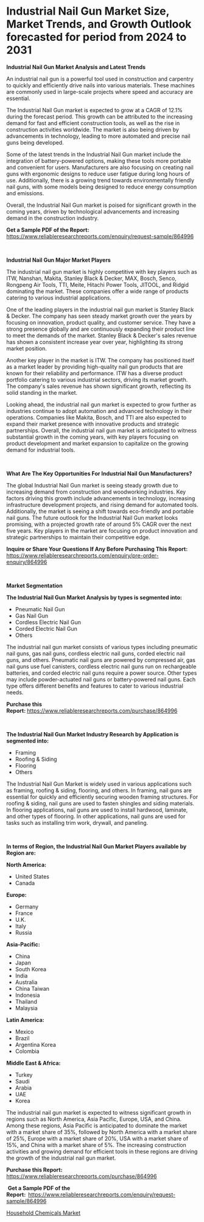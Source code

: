 <p><h1>Industrial Nail Gun Market Size, Market Trends, and Growth Outlook forecasted for period from 2024 to 2031</h1></p><p><strong>Industrial Nail Gun Market Analysis and Latest Trends</strong></p>
<p><p>An industrial nail gun is a powerful tool used in construction and carpentry to quickly and efficiently drive nails into various materials. These machines are commonly used in large-scale projects where speed and accuracy are essential.</p><p>The Industrial Nail Gun market is expected to grow at a CAGR of 12.1% during the forecast period. This growth can be attributed to the increasing demand for fast and efficient construction tools, as well as the rise in construction activities worldwide. The market is also being driven by advancements in technology, leading to more automated and precise nail guns being developed.</p><p>Some of the latest trends in the Industrial Nail Gun market include the integration of battery-powered options, making these tools more portable and convenient for users. Manufacturers are also focusing on creating nail guns with ergonomic designs to reduce user fatigue during long hours of use. Additionally, there is a growing trend towards environmentally friendly nail guns, with some models being designed to reduce energy consumption and emissions.</p><p>Overall, the Industrial Nail Gun market is poised for significant growth in the coming years, driven by technological advancements and increasing demand in the construction industry.</p></p>
<p><strong>Get a Sample PDF of the Report:&nbsp;</strong> <a href="https://www.reliableresearchreports.com/enquiry/request-sample/864996">https://www.reliableresearchreports.com/enquiry/request-sample/864996</a></p>
<p>&nbsp;</p>
<p><strong>Industrial Nail Gun Major Market Players</strong></p>
<p><p>The industrial nail gun market is highly competitive with key players such as ITW, Nanshan, Makita, Stanley Black & Decker, MAX, Bosch, Senco, Rongpeng Air Tools, TTI, Meite, Hitachi Power Tools, JITOOL, and Ridgid dominating the market. These companies offer a wide range of products catering to various industrial applications.</p><p>One of the leading players in the industrial nail gun market is Stanley Black & Decker. The company has seen steady market growth over the years by focusing on innovation, product quality, and customer service. They have a strong presence globally and are continuously expanding their product line to meet the demands of the market. Stanley Black & Decker's sales revenue has shown a consistent increase year over year, highlighting its strong market position.</p><p>Another key player in the market is ITW. The company has positioned itself as a market leader by providing high-quality nail gun products that are known for their reliability and performance. ITW has a diverse product portfolio catering to various industrial sectors, driving its market growth. The company's sales revenue has shown significant growth, reflecting its solid standing in the market.</p><p>Looking ahead, the industrial nail gun market is expected to grow further as industries continue to adopt automation and advanced technology in their operations. Companies like Makita, Bosch, and TTI are also expected to expand their market presence with innovative products and strategic partnerships. Overall, the industrial nail gun market is anticipated to witness substantial growth in the coming years, with key players focusing on product development and market expansion to capitalize on the growing demand for industrial tools.</p></p>
<p>&nbsp;</p>
<p><strong>What Are The Key Opportunities For Industrial Nail Gun Manufacturers?</strong></p>
<p><p>The global Industrial Nail Gun market is seeing steady growth due to increasing demand from construction and woodworking industries. Key factors driving this growth include advancements in technology, increasing infrastructure development projects, and rising demand for automated tools. Additionally, the market is seeing a shift towards eco-friendly and portable nail guns. The future outlook for the Industrial Nail Gun market looks promising, with a projected growth rate of around 5% CAGR over the next five years. Key players in the market are focusing on product innovation and strategic partnerships to maintain their competitive edge.</p></p>
<p><strong>Inquire or Share Your Questions If Any Before Purchasing This Report:</strong> <a href="https://www.reliableresearchreports.com/enquiry/pre-order-enquiry/864996">https://www.reliableresearchreports.com/enquiry/pre-order-enquiry/864996</a></p>
<p>&nbsp;</p>
<p><strong>Market Segmentation</strong></p>
<p><strong>The Industrial Nail Gun Market Analysis by types is segmented into:</strong></p>
<p><ul><li>Pneumatic Nail Gun</li><li>Gas Nail Gun</li><li>Cordless Electric Nail Gun</li><li>Corded Electric Nail Gun</li><li>Others</li></ul></p>
<p><p>The industrial nail gun market consists of various types including pneumatic nail guns, gas nail guns, cordless electric nail guns, corded electric nail guns, and others. Pneumatic nail guns are powered by compressed air, gas nail guns use fuel canisters, cordless electric nail guns run on rechargeable batteries, and corded electric nail guns require a power source. Other types may include powder-actuated nail guns or battery-powered nail guns. Each type offers different benefits and features to cater to various industrial needs.</p></p>
<p><strong>Purchase this Report:&nbsp;</strong><a href="https://www.reliableresearchreports.com/purchase/864996">https://www.reliableresearchreports.com/purchase/864996</a></p>
<p>&nbsp;</p>
<p><strong>The Industrial Nail Gun Market Industry Research by Application is segmented into:</strong></p>
<p><ul><li>Framing</li><li>Roofing & Siding</li><li>Flooring</li><li>Others</li></ul></p>
<p><p>The Industrial Nail Gun Market is widely used in various applications such as framing, roofing & siding, flooring, and others. In framing, nail guns are essential for quickly and efficiently securing wooden framing structures. For roofing & siding, nail guns are used to fasten shingles and siding materials. In flooring applications, nail guns are used to install hardwood, laminate, and other types of flooring. In other applications, nail guns are used for tasks such as installing trim work, drywall, and paneling.</p></p>
<p>&nbsp;</p>
<p><strong>In terms of Region, the Industrial Nail Gun Market Players available by Region are:</strong></p>
<p>
    <p> <strong> North America: </strong>
        <ul>
            <li>United States</li>
            <li>Canada</li>
        </ul>
        </p> 
    <p> <strong> Europe: </strong>
        <ul>
            <li>Germany</li>
            <li>France</li>
            <li>U.K.</li>
            <li>Italy</li>
            <li>Russia</li>
        </ul>
        </p> 
    <p> <strong> Asia-Pacific: </strong>
        <ul>
            <li>China</li>
            <li>Japan</li>
            <li>South Korea</li>
            <li>India</li>
            <li>Australia</li>
            <li>China Taiwan</li>
            <li>Indonesia</li>
            <li>Thailand</li>
            <li>Malaysia</li>
        </ul>
        </p> 
    <p> <strong> Latin America: </strong>
        <ul>
            <li>Mexico</li>
            <li>Brazil</li>
            <li>Argentina Korea</li>
            <li>Colombia</li>
        </ul>
        </p> 
    <p> <strong> Middle East & Africa: </strong>
        <ul>
            <li>Turkey</li>
            <li>Saudi</li>
            <li>Arabia</li>
            <li>UAE</li>
            <li>Korea</li>
        </ul>
    </p>
    </p>
<p><p>The industrial nail gun market is expected to witness significant growth in regions such as North America, Asia Pacific, Europe, USA, and China. Among these regions, Asia Pacific is anticipated to dominate the market with a market share of 35%, followed by North America with a market share of 25%, Europe with a market share of 20%, USA with a market share of 15%, and China with a market share of 5%. The increasing construction activities and growing demand for efficient tools in these regions are driving the growth of the industrial nail gun market.</p></p>
<p><strong>Purchase this Report: </strong><a href="https://www.reliableresearchreports.com/purchase/864996">https://www.reliableresearchreports.com/purchase/864996</a></p>
<p>&nbsp;<strong>Get a Sample PDF of the Report:&nbsp;&nbsp;</strong><a href="https://www.reliableresearchreports.com/enquiry/request-sample/864996">https://www.reliableresearchreports.com/enquiry/request-sample/864996</a></p>
<p><strong></strong></p>
<p><p><a href="https://github.com/peachesmcdowel1/Market-Research-Report-List-1/blob/main/household-chemicals-market.md">Household Chemicals Market</a></p></p>